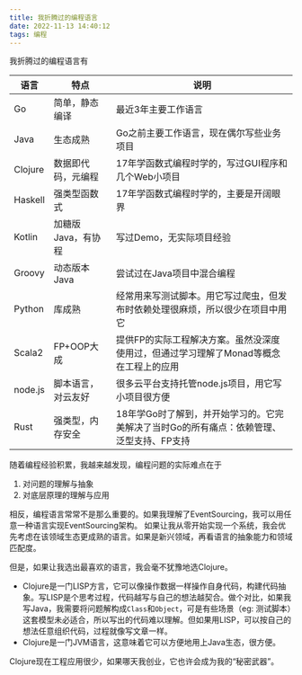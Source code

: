 ```yaml
---
title: 我折腾过的编程语言
date: 2022-11-13 14:40:12
tags: 编程
---
```


我折腾过的编程语言有

| 语言    | 特点               | 说明                                                                                     |
| ------- | ------------------ | ---------------------------------------------------------------------------------------- |
| Go      | 简单，静态编译     | 最近3年主要工作语言                                                                      |
| Java    | 生态成熟           | Go之前主要工作语言，现在偶尔写些业务项目                                                 |
| Clojure | 数据即代码，元编程 | 17年学函数式编程时学的，写过GUI程序和几个Web小项目                                       |
| Haskell | 强类型函数式       | 17年学函数式编程时学的，主要是开阔眼界                                                   |
| Kotlin  | 加糖版Java，有协程 | 写过Demo，无实际项目经验                                                                 |
| Groovy  | 动态版本Java       | 尝试过在Java项目中混合编程                                                               |
| Python  | 库成熟             | 经常用来写测试脚本。用它写过爬虫，但发布时依赖处理很麻烦，所以很少在项目中用它           |
| Scala2  | FP+OOP大成         | 提供FP的实际工程解决方案。虽然没深度使用过，但通过学习理解了Monad等概念在工程上的应用  |
| node.js | 脚本语言，对云友好 | 很多云平台支持托管node.js项目，用它写小项目很方便                                        |
| Rust    | 强类型，内存安全   | 18年学Go时了解到，并开始学习的。它完美解决了当时Go的所有痛点：依赖管理、泛型支持、FP支持 |

随着编程经验积累，我越来越发现，编程问题的实际难点在于
1. 对问题的理解与抽象
1. 对底层原理的理解与应用

相反，编程语言常常不是那么重要的。如果我理解了EventSourcing，我可以用任意一种语言实现EventSourcing架构。
如果让我从零开始实现一个系统，我会优先考虑在该领域生态更成熟的语言。如果是新兴领域，再看语言的抽象能力和领域匹配度。


但是，如果让我选出最喜欢的语言，我会毫不犹豫地选Clojure。
- Clojure是一门LISP方言，它可以像操作数据一样操作自身代码，构建代码抽象。写LISP是个思考过程，代码越写与自己的想法越契合。做个对比，如果我写Java，我需要将问题解构成`Class`和`Object`，可是有些场景（eg: 测试脚本）这套模型未必适合，所以写出的代码难以理解。但如果用LISP，可以按自己的想法任意组织代码，过程就像写文章一样。
- Clojure是一门JVM语言，这意味着它可以方便地用上Java生态，很方便。

Clojure现在工程应用很少，如果哪天我创业，它也许会成为我的“秘密武器”。